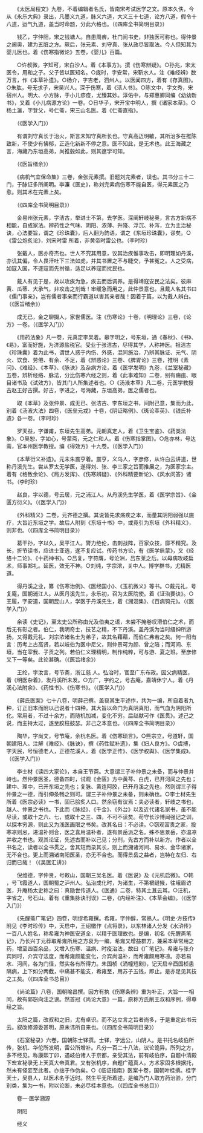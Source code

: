 <!-- { "loadSidebar": true } -->
　　《太医局程文》九卷，不着编辑者名氏，皆南宋考试医学之文。原本久佚，今从《永乐大典》录出，凡墨义九道，脉义六道，大义三十七道，论方八道，假令十八道，运气九道，盖当时命题，分此六格也。（《四库全书简明目录》）

　　钱乙，字仲阳，宋之钱塘人。自患周痹，杜门阅书史，非独医可称也。得仲景之阃奥，建为五脏之方。厥后，张元素、刘守真、张从政尽皆取法。今人但知其为婴儿医也。着《伤寒指微论》五卷，《婴儿》百篇。

　　○许叔微，字知可，宋白沙人。着《本事方》。撰《伤寒辨疑》。○孙兆，宋太医令，用和之子。父子皆以医知名。○庞时，字安常，宋靳水人。注《难经辨》数万言，作《本草补遗》。○杨介，字吉老，泗州人。以医闻四方，着有《存真图》。○朱肱，号无求子，宋吴兴人。深于伤寒，着《活人书》。○陈文中，字文秀，宋宿州人。明大、小方脉，于小儿疹痘，尤臻其妙。淳佑中，与郑惠卿同编《幼幼新书》，又着《小儿病源方论》一卷。○日华子，宋开宝中明人，撰《诸家本草》。○杨土瀛，字登父，号仁斋，宋三山名医。着《仁斋直指》。

　　（《医学入门》）

　　有谓刘守真长于治火，斯言未知守真所长也。守真高迈明敏，其所治多在推陈致新，不使少有怫郁，正造化新新不停之意。医不知此，是无术也。此王海藏之言，海藏乃东垣高弟，尚推毂如此，则其邃学可知。

　　（《医旨绪余》）

　　《病机气宜保命集》三卷，金张元素撰。旧题刘完素者，误也。其书分三十二门，于脉证多所阐明。李濂《医史》，称刘完素病伤寒不能自医，得元素医之乃愈。则其术在完素上矣。

　　（《四库全书简明目录》）

　　金易州张元素，字洁古，举进士不第，去学医。深阐轩岐秘奥，言古方新病不相能，自成家法。辨药性之气味、阴阳、浓薄、升降、浮沉、补泻，立为主治秘诀，心法要旨，谓之《珍珠囊》，后人翻为韵语，谓之《东垣珍珠囊》，谬矣。○《雷公炮炙论》，刘宋时雷 所着，非黄帝时雷公也。（李时珍）

　　张戴人，医亦奇杰也。世人不究其用意，议其治疾惟事攻击，即明理如丹溪，亦讥其偏，令人畏汗吐下三法如虎，并其书置之不与睫交，予甚冤之。人之受病，如寇入国，不逐寇而先拊循，适足以养寇而扰民也。

　　戴人有见于是，故以攻疾为急，疾去而后调养。是得靖寇安民之法矣。彼麻黄、瓜蒂、大承气，非攻击之剂哉！审缓急而用之，此仲景意也。且戴人名其书曰《儒门事亲》，岂有儒者事亲而行霸道以害其亲者哉！因着于篇，以为戴人辨白。（《医旨绪余》）

　　成无已，金之聊摄人，家世儒医。注《伤寒论》十卷，《明理论》三卷，《论方》一卷。（《医学入门》）

　　《用药法象》凡一卷，元真定李杲着。皋字明之，号东垣，通《春秋》、《书》、《易》，富而好施，为济源盐税官。受业于张洁古，尽得其学，人称神医。祖洁古《珍珠囊》着为此书，谓世人惑于内伤、外感，混同施治，乃辨其脉证、元气、阴火、饮食、劳倦、有余、不足，着《辨惑论》三卷、《脾胃论》三卷，推明《素问》、《难经》、《本草》、《脉诀》及杂病方论，着《医学发明》九卷，《兰室秘藏》五卷，辨析经络、脉法，分比伤寒六经之则，着《此事难知》二卷，别有痈疽、眼目诸书及《试效方》，皆其门人所集述者也。○《汤液本草》凡二卷，元医学教授古赵王好古撰。好古，字进之，号海藏，东垣高弟，医之儒者也。

　　取《本草》及张仲景、成无已、张洁古、李东垣之书，间附己意，集而为此，别着《汤液大法》四卷，《医垒元戎》十卷，《阴证略例》、《斑论萃英》、《钱氏补遗》各一卷。（李时珍）

　　罗天益，字谦甫，东垣先生高弟。元朝真定人，着《卫生宝鉴》、《药类法象》。○吴恕，字如心，号蒙斋，元之仁和人。着《伤寒指掌图》。○危亦林，号达斋，官本州医学教授。编《得效方》十九卷。（《医学入门》）

　　《本草衍义补遗》。元末朱震亨着。震亨，义乌人，字彦修，从许白云讲道，世称丹溪先生。尝从罗太无学医，遂得刘、张、李三家之旨而推展之，为医家宗主。着有《格致余论》、《局方发挥》、《伤寒辨疑》、《外科精要新论》、《风水问答》诸书。（李时珍）

　　赵良，字以德，号云居，元之浦江人。从丹溪先生学医，着《医学宗旨》、《金匮方衍义》。（《医学入门》）

　　《外科精义》二卷，元齐德之撰。其说皆先求疡疾之本，而量其阴阳弱强以施疗，大旨近东垣之学。故后人附刻《东垣十书》中，或竟引为东垣《外科精义》，则非也。（《四库全书简明目录》）

　　葛干孙，字以久，吴平江人。膂力绝伦，击刺战阵，百家众技，靡不精究。及长，折节读书，应进士亚选，遂不复应试。传药书方论，有《医学启蒙》，又《经络十二论》、《十药神书》。○吕复，字符膺，号沦洲，吕东莱之后。以母病攻岐扁术，师事郑礼。延医，效无不神。○刘纯，字宗浓，关中人。博学群书，尤精医道。

　　得丹溪之业，纂《伤寒治例》、《医经国小》、《玉机微义》等书。○戴元礼，号复庵，国朝浦江人。从医丹溪先生，永乐初，召为太医院使。着《证治要诀》。○王履，字安道，国朝昆山人，学医于丹溪先生，着《溯洄集》、《百病钩元》。（《医学入门》）

　　余读《史记》，至太史公所称由光及伯夷之语，未尝不掩卷叹滑伯仁之术，而后无有彰之者。伯仁，我明奇士，技艺之精，不下丹溪。盖丹溪为当时缙绅所游扬，又得戴元礼、刘宗浓诸名士为弟子，故其名藉藉，而伯仁弗若之矣。何一阳有言：历考上古高贤，若以岐伯为医中尼父，则仲景可为颜、曾之陪；而河间、东垣，当在宰我、子贡之列。若伯仁义理精明，制作纯粹，可与游、夏之班。至彦修又下一等矣。此论甚确。（《医旨绪余》）

　　王纶，字汝言，号节斋，浙江慈 人。弘治时，官至广东布政。因父病精医，着《明医杂着》，发丹溪所未发。○方广，字约之，号古庵，嘉靖休宁人。着《丹溪心法附余》、《药性书》、《伤寒书》。（《医学入门》）

　　《薛氏医案》七十八卷，明薛己撰。盖裒其生平述作，共为一编，所自着者九种，订正旧本而附以己说者十四种。其大旨以命门为真阴真阳，而气血为阴阳所化。常用者，不过十余方，而随机加减，变化不穷。后赵献可作《医贯》。述己之说，而主持太过，遂至胶柱鼓瑟。非己之本意也。（《四库全书简明目录》）

　　陶华，字尚文，号节庵，余杭名医。着《伤寒琐言》。○熊宗立，号道轩，国朝建阳人。注解《难经》、《脉诀》，撰《药性赋补遗》，集《妇人良方》。○虞搏，字天民，号恒德老人，正德花溪人。着《医学正传》、《医学权舆》、《医学集成》。（《医学入门》）

　　李士材《读四大家论》，本自王节斋。大意谓三子补仲景之未备，而与仲景并峙也。然仲景医圣，德备四时，试观《金匮》方中黄芩、白虎，已开河间之先也；建中、理中，已开东垣之先也；复脉、黄连阿胶，已开丹溪之先也，然则谓三子得仲景之一德，而引伸条畅之则可。谓三子补仲景之未备，则未确也。○李士材先生所着《医宗必读》一书，固已脍炙人口。然余窃有议焉：夫必读者，轩岐之书也，越人、仲景之书也。下此而《脉经》、《千金》、《外台》以及近代诸名家书，虽不能尽读，或取十之六、七，或取十之三、四，不可不读矣。苟守长沙博闻强记之训，以探本穷源，则此又为浅医画限之书矣。改其名曰：不必读。○窃观富贵之家，投寒凉则忌，进温补则合，医之喜用温补者，遂有景岳派之名。殊不思景岳，亦温凉并收之书也。观其论证，先述古而补以己见；分剂，先古方而补以新方。作者以全书名之，读者以全书贯之，舍其短而录其长，则上而溯诸河间、易水、金华诸家，无不合也。更上而溯诸南阳医圣，亦无不合也。而得景岳之益者，岂特在左归、右归而已哉！（《吴医汇讲》）

　　倪维德，字仲贤，号敕山，国朝三吴名医。着《医说》及《元机启微》。○韩 ，号飞霞道人，国朝蜀之沪州人。弘治成化时，为诸生，不第褫缝掖，往峨眉访医，升庵杨太史称之曰：真隐世传道人。《医通》二卷，特其土苴云耳。○汪机，字省之，号石山。着有《重集脉诀刊误》二卷，《内经补注》、《本草会编》。（《医学入门》）

　　《先醒斋广笔记》四卷，明缪希雍撰。希雍，字仲醇，常熟人。《明史·方技传》附见《李时珍传》中，天启中，王绍徽作《点将录》，以东林诸人分发《水浒传》一百八人姓名，称希雍为神医安道全，以精于医理故也。是编，初名《先醒斋笔记》，乃长兴丁元荐取希雍所用之方裒为一编，希雍又增益群方，兼采本草常用之药，增至四百余品，又增入伤寒、温病、时疫治法，故曰《广笔记》。希雍与张介宾同时，介宾守法度，而希雍颇能变化，介宾尚温补，而希雍颇用寒凉。亦若易水、河间，各为门径，然实各有所得力。朱国桢《涌幢短剧》，记天启辛酉国桢患隔病，上下如分两截，中痛甚不能支，希雍至，用苏子五钱，即止。是亦足见其技之工矣。（《四库全书总目》）

　　《尚论篇》八卷，国朝喻昌撰。因方有执《伤寒条辨》重为补正，大旨一一相同，故有郭窃向注之谤。然首冠《尚论大意》一篇，原称方氏削王叔和序例，得尊经之旨。

　　太阳之篇，改叔和之旧，尤有卓识。而不达立言之旨者尚多，于是重定此书云云。叙改修源委甚明，原未讳所自来也。（《四库全书简明目录》）

　　《石室秘录》六卷，国朝陈士铎撰。士铎，字远公，山阴人。是书托名岐伯所传，张机、华佗所发明，雷公所增补。凡分一百二十八法，议论诡异。所列之方，多不经见。称康熙丁卯，遇岐伯诸人于京都，亲受其法，前有岐伯序，自题中清殿下宏宣秘录无上天真大帝真君。又有张机序，自题广蕴真人。方术家固多根据托，然未有怪妄至此者。亦拙于作伪矣。○《临证指南》医案十卷，国朝叶桂撰。桂字天士，吴县人，以医术名于近时。然生平无所着述，是编乃门人取方药治验，分门别类，集为一书，附以论断，未必尽桂本意也。（《四库全书总目》）

　　卷一·医学溯源

　　阴阳

　　经义

